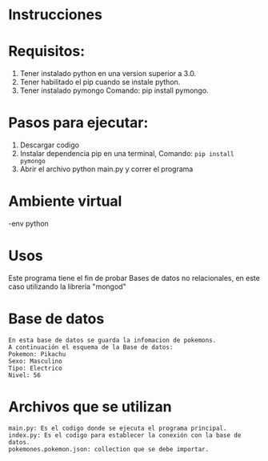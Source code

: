 
# Instrucciones

# Requisitos:
1. Tener instalado python en una version superior a 3.0.
2. Tener habilitado el pip cuando se instale python.
3. Tener instalado pymongo Comando: pip install pymongo.

# Pasos para ejecutar:
1. Descargar codigo
2. Instalar dependencia pip en una terminal, Comando: `pip install pymongo`            
3. Abrir el archivo python main.py y correr el programa

# Ambiente virtual
-env python

# Usos
Este programa tiene el fin de probar Bases de datos no relacionales, en este caso utilizando la libreria "mongod"

# Base de datos
    En esta base de datos se guarda la infomacion de pokemons.
    A continuación el esquema de la Base de datos:
    Pokemon: Pikachu
    Sexo: Masculino
    Tipo: Electrico
    Nivel: 56

# Archivos que se utilizan
    main.py: Es el codigo donde se ejecuta el programa principal.
    index.py: Es el codigo para establecer la conexión con la base de datos.
    pokemones.pokemon.json: collection que se debe importar.
